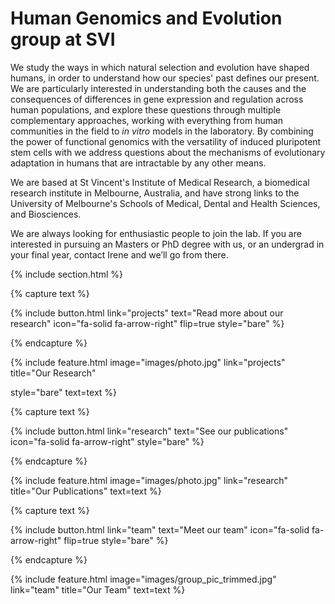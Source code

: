---
---

# Human Genomics and Evolution group at SVI

We study the ways in which natural selection and evolution have shaped humans, in order to understand how our species' past defines our present.  We are particularly interested in understanding both the causes and the consequences of differences in gene expression and regulation across human populations, and explore these questions through multiple complementary approaches, working with everything from human communities in the field to *in vitro* models in the laboratory. By combining the power of functional genomics with the versatility of induced pluripotent stem cells with we address questions about the mechanisms of evolutionary adaptation in humans that are intractable by any other means.

We are based at St Vincent's Institute of Medical Research, a biomedical research institute in Melbourne, Australia, and have strong links to the University of Melbourne's Schools of Medical, Dental and Health Sciences, and Biosciences. 

We are always looking for enthusiastic people to join the lab. If you are interested in pursuing an Masters or PhD degree with us, or an undergrad in your final year, contact Irene and we’ll go from there.

{% include section.html %}

{% capture text %}

{%
  include button.html
  link="projects"
  text="Read more about our research"
  icon="fa-solid fa-arrow-right"
  flip=true
  style="bare"
%}

{% endcapture %}

{%
  include feature.html
  image="images/photo.jpg"
  link="projects"
  title="Our Research"
  <!-- flip=true -->
  style="bare"
  text=text
%}


{% capture text %}

{%
  include button.html
  link="research"
  text="See our publications"
  icon="fa-solid fa-arrow-right"
  style="bare"
%}

{% endcapture %}

{%
  include feature.html
  image="images/photo.jpg"
  link="research"
  title="Our Publications"
  text=text
%}


{% capture text %}

{%
  include button.html
  link="team"
  text="Meet our team"
  icon="fa-solid fa-arrow-right"
  flip=true
  style="bare"
%}

{% endcapture %}

{%
  include feature.html
  image="images/group_pic_trimmed.jpg"
  link="team"
  title="Our Team"
  text=text
%}
